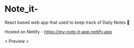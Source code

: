 # Note_it-
React based web app that used to keep track of Daily Notes  📝 

Hosted on Netlify - https://my-note-it-app.netlify.app

< Preview >
